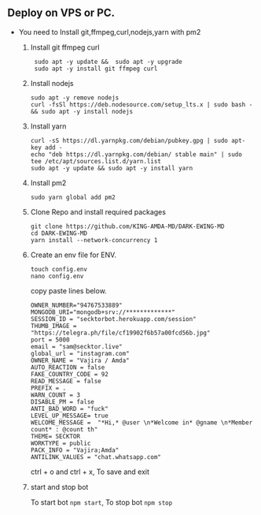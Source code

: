 ## Deploy on VPS or PC.

- You need to Install git,ffmpeg,curl,nodejs,yarn with pm2

  1.  Install git ffmpeg curl
      ```
       sudo apt -y update &&  sudo apt -y upgrade
       sudo apt -y install git ffmpeg curl
      ```
  2.  Install nodejs

      ```
      sudo apt -y remove nodejs
      curl -fsSl https://deb.nodesource.com/setup_lts.x | sudo bash - && sudo apt -y install nodejs
      ```

  3.  Install yarn

      ```
      curl -sS https://dl.yarnpkg.com/debian/pubkey.gpg | sudo apt-key add -
      echo "deb https://dl.yarnpkg.com/debian/ stable main" | sudo tee /etc/apt/sources.list.d/yarn.list
      sudo apt -y update && sudo apt -y install yarn
      ```

  4.  Install pm2

      ```
      sudo yarn global add pm2
      ```

  5.  Clone Repo and install required packages

      ```
      git clone https://github.com/KING-AMDA-MD/DARK-EWING-MD
      cd DARK-EWING-MD
      yarn install --network-concurrency 1
      ```

  6.  Create an env file for ENV.

      ```
      touch config.env
      nano config.env
      ```

      copy paste lines below.

      ```
      OWNER_NUMBER="94767533889"
      MONGODB_URI="mongodb+srv://*************"
      SESSION_ID = "secktorbot.herokuapp.com/session"
      THUMB_IMAGE = "https://telegra.ph/file/cf19902f6b57a00fcd56b.jpg"
      port = 5000
      email = "sam@secktor.live"
      global_url = "instagram.com"
      OWNER_NAME = "Vajira / Amda"
      AUTO_REACTION = false
      FAKE_COUNTRY_CODE = 92
      READ_MESSAGE = false
      PREFIX = .
      WARN_COUNT = 3
      DISABLE_PM = false
      ANTI_BAD_WORD = "fuck"
      LEVEL_UP_MESSAGE= true
      WELCOME_MESSAGE =  "*Hi,* @user \n*Welcome in* @gname \n*Member count* : @count th"
      THEME= SECKTOR
      WORKTYPE = public
      PACK_INFO = "Vajira;Amda"
      ANTILINK_VALUES = "chat.whatsapp.com"

      ```

      ctrl + o and ctrl + x, To save and exit

  7.  start and stop bot

      To start bot `npm start`,
      To stop bot `npm stop`
